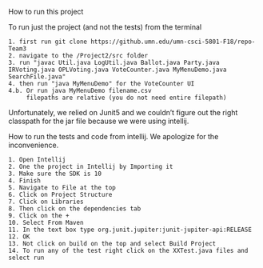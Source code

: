 How to run this project

To run just the project (and not the tests) from the terminal

    1. first run git clone https://github.umn.edu/umn-csci-5801-F18/repo-Team3
    2. navigate to the /Project2/src folder
    3. run "javac Util.java LogUtil.java Ballot.java Party.java IRVoting.java OPLVoting.java VoteCounter.java MyMenuDemo.java SearchFile.java"
    4. then run "java MyMenuDemo" for the VoteCounter UI
    4.b. Or run java MyMenuDemo filename.csv
         filepaths are relative (you do not need entire filepath)

Unfortunately, we relied on Junit5 and we couldn’t figure out the right classpath for the jar file because we were using intellij.

How to run the tests and code from intellij. We apologize for the inconvenience.

    1. Open Intellij
    2. One the project in Intellij by Importing it
    3. Make sure the SDK is 10
    4. Finish
    5. Navigate to File at the top
    6. Click on Project Structure
    7. Click on Libraries
    8. Then click on the dependencies tab
    9. Click on the +
    10. Select From Maven
    11. In the text box type org.junit.jupiter:junit-jupiter-api:RELEASE
    12. OK
    13. Not click on build on the top and select Build Project
    14. To run any of the test right click on the XXTest.java files and select run

